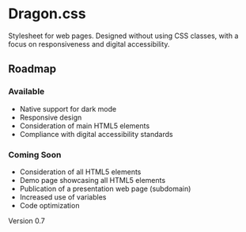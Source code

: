 # Dragon.css
Stylesheet for web pages. Designed without using CSS classes, with a focus on responsiveness and digital accessibility. 

## Roadmap
### Available
- Native support for dark mode
- Responsive design
- Consideration of main HTML5 elements
- Compliance with digital accessibility standards

### Coming Soon
- Consideration of all HTML5 elements
- Demo page showcasing all HTML5 elements
- Publication of a presentation web page (subdomain)
- Increased use of variables
- Code optimization

Version 0.7